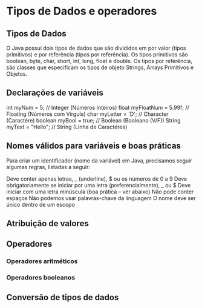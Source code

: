 # Tipos de Dados e operadores
## Tipos de Dados
O Java possui dois tipos de dados que são divididos em por valor (tipos primitivos) e por referência (tipos por referência). Os tipos primitivos são boolean, byte, char, short, int, long, float e double. Os tipos por referência, são classes que especificam os tipos de objeto Strings, Arrays Primitivos e Objetos.
## Declarações de variáveis
int myNum = 5;               // Integer   (Números Inteiros)
float myFloatNum = 5.99f;    // Floating  (Números com Vírgula)
char myLetter = 'D';         // Character (Caractére)
boolean myBool = true;       // Boolean   (Booleano (V/F))
String myText = "Hello";     // String    (Linha de Caractéres)
##  Nomes válidos para variáveis e boas práticas
Para criar um identificador (nome da variável) em Java, precisamos seguir algumas regras, listadas a seguir:

Deve conter apenas letras, _ (underline), $ ou os números de 0 a 9
Deve obrigatoriamente se iniciar por uma letra (preferencialmente), _ ou $
Deve iniciar com uma letra minúscula (boa prática – ver abaixo)
Não pode conter espaços
Não podemos usar palavras-chave da linguagem
O nome deve ser único dentro de um escopo
## Atribuição de valores
## Operadores
### Operadores aritméticos
### Operadores booleanos
## Conversão de tipos de dados
